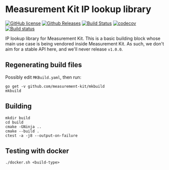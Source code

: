 # Measurement Kit IP lookup library

[![GitHub license](https://img.shields.io/github/license/measurement-kit/mkiplookup.svg)](https://raw.githubusercontent.com/measurement-kit/mkiplookup/master/LICENSE) [![Github Releases](https://img.shields.io/github/release/measurement-kit/mkiplookup.svg)](https://github.com/measurement-kit/mkiplookup/releases) [![Build Status](https://img.shields.io/travis/measurement-kit/mkiplookup/master.svg?label=travis)](https://travis-ci.org/measurement-kit/mkiplookup) [![codecov](https://codecov.io/gh/measurement-kit/mkiplookup/branch/master/graph/badge.svg)](https://codecov.io/gh/measurement-kit/mkiplookup) [![Build status](https://img.shields.io/appveyor/ci/bassosimone/mkiplookup/master.svg?label=appveyor)](https://ci.appveyor.com/project/bassosimone/mkiplookup/branch/master)

IP lookup library for Measurement Kit. This is a basic building block whose
main use case is being vendored inside Measurement Kit. As such, we don't
aim for a stable API here, and we'll never release `v1.0.0`.

## Regenerating build files

Possibly edit `MKBuild.yaml`, then run:

```
go get -v github.com/measurement-kit/mkbuild
mkbuild
```

## Building

```
mkdir build
cd build
cmake -GNinja ..
cmake --build .
ctest -a -j8 --output-on-failure
```

## Testing with docker

```
./docker.sh <build-type>
```
